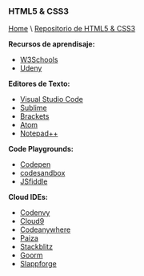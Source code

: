 ### HTML5 & CSS3


[Home](https://profesantiago.github.io) \ [Repositorio de HTML5 & CSS3](https://github.com/ProfeSantiago/HTML5-CSS3)

**Recursos de aprendisaje:**
- [W3Schools](https://www.w3schools.com/)
- [Udeny](https://www.udemy.com/)

**Editores de Texto:**
- [Visual Studio Code](https://code.visualstudio.com/download)
- [Sublime](https://www.sublimetext.com/)
- [Brackets](http://brackets.io/)
- [Atom](https://atom.io/)
- [Notepad++](https://notepad-plus-plus.org/)

**Code Playgrounds:**
- [Codepen](https://codepen.io/)
- [codesandbox](https://codesandbox.io)
- [JSfiddle](https://jsfiddle.net/)

**Cloud IDEs:**
- [Codenvy](https://codenvy.io)
- [Cloud9](https://c9.io)
- [Codeanywhere](https://codeanywhere.com/)
- [Paiza](https://paiza.io/es)
- [Stackblitz](https://stackblitz.com/)
- [Goorm](https://www.goorm.io/)
- [Slappforge](https://slappforge.com/)

 
